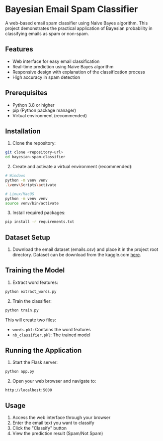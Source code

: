 # Bayesian Email Spam Classifier

A web-based email spam classifier using Naive Bayes algorithm. This project demonstrates the practical application of Bayesian probability in classifying emails as spam or non-spam.

## Features

- Web interface for easy email classification
- Real-time prediction using Naive Bayes algorithm
- Responsive design with explanation of the classification process
- High accuracy in spam detection

## Prerequisites

- Python 3.8 or higher
- pip (Python package manager)
- Virtual environment (recommended)

## Installation

1. Clone the repository:
```bash
git clone <repository-url>
cd bayesian-spam-classifier
```

2. Create and activate a virtual environment (recommended):
```bash
# Windows
python -m venv venv
.\venv\Scripts\activate

# Linux/MacOS
python -m venv venv
source venv/bin/activate
```

3. Install required packages:
```bash
pip install -r requirements.txt
```

## Dataset Setup

1. Download the email dataset (emails.csv) and place it in the project root directory. Dataset can be download from the kaggle.com [here](https://www.kaggle.com/datasets/balaka18/email-spam-classification-dataset-csv/data).

## Training the Model

1. Extract word features:
```bash
python extract_words.py
```

2. Train the classifier:
```bash
python train.py
```

This will create two files:
- `words.pkl`: Contains the word features
- `nb_classifier.pkl`: The trained model

## Running the Application

1. Start the Flask server:
```bash
python app.py
```

2. Open your web browser and navigate to:
```
http://localhost:5000
```

## Usage

1. Access the web interface through your browser
2. Enter the email text you want to classify
3. Click the "Classify" button
4. View the prediction result (Spam/Not Spam)
